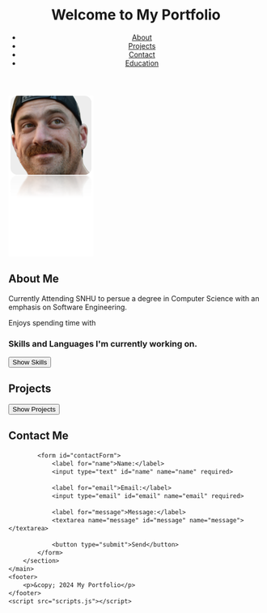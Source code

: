 <!DOCTYPE html>
<html lang="en">
<head>
    <meta charset="UTF-8">
    <meta name="viewport" content="width=device-width", initial-scale="1.0">
    <title>My Portfolio</title>
    <link rel="stylesheet" href="styles.css">
</head>
<body>
    <header>
        <h1>Welcome to My Portfolio</h1>
        <nav>
            <ul>
                <li><a href="#about">About</a></li>
                <li><a href="#projects">Projects</a></li>
                <li><a href="#contact">Contact</a></li>
                <li><a href="https://meritpages.com/kgibs">Education</a></li>
            </ul>
        </nav>
    </header>
    <main>
        <section id="about">
            <img src="project2.jpg" alt="Kyle Gibson" class="profile-picture">
            <h2>About Me</h2>
            <p>Currently Attending SNHU to persue a degree in Computer Science with an emphasis on Software Engineering.</p>
            <p>Enjoys spending time with </p>
            <h3>Skills and Languages I'm currently working on.</h3>
            <button id="toggleSkillsButton">Show Skills</button>
                <ul id="skillsContent" style="display: none;">
                    <li>JavaScript</li>
                    <li>Python</li>
                    <li>HTML & CSS</li>
                    <li>React</li>
                    <li>C++</li>
                    <li>JAVA</li>
                </ul>  
        </section>
        <section id="projects">
            <h2>Projects</h2>
            <button id="toggleProjectsButton">Show Projects</button>
            <div id="projectsContent" style="display: none;">
                <div class="project">
                    <h3>Project 1</h3>
                    <img src="project1.jpg" alt="Project 1 screenshot">
                    <p>Details about my projects will go here.</p>
                    <a href="https://github.com/KindredCoder/Portfolio" target="_blank">View on GitHub</a>
                </div>
                <div class="project">
                    <h3>Project 2</h3>
                    <img src="project2.jpg" alt="Project 2 screenshot">
                    <p>A breif description of Project 2.</p>
                    <a href="https://github.com/KindredCoder/Portfolio" target="_blank">View on GitHub</a>
                </div>
                <!--- Add more projects here, later -->
            </div>
        </section>
        <section id="contact">
            <h2>Contact Me</h2>
            
            <form id="contactForm">
                <label for="name">Name:</label>
                <input type="text" id="name" name="name" required>

                <label for="email">Email:</label>
                <input type="email" id="email" name="email" required>

                <label for="message">Message:</label>
                <textarea name="message" id="message" name="message"></textarea>

                <button type="submit">Send</button>
            </form>
        </section>
    </main>
    <footer>
        <p>&copy; 2024 My Portfolio</p>
    </footer>
    <script src="scripts.js"></script>
</body>
</html>